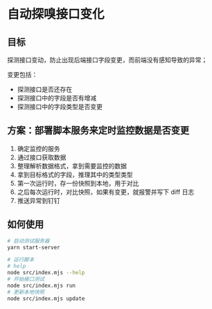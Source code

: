 # 自动探嗅接口变化

## 目标

探测接口变动，防止出现后端接口字段变更，而前端没有感知导致的异常；

变更包括：

- 探测接口是否还存在
- 探测接口中的字段是否有增减
- 探测接口中的字段类型是否变更

## 方案：部署脚本服务来定时监控数据是否变更

1. 确定监控的服务
1. 通过接口获取数据
1. 整理解析数据格式，拿到需要监控的数据
1. 拿到目标格式的字段，推理其中的类型类型
1. 第一次运行时，存一份快照到本地，用于对比
1. 之后每次运行时，对比快照，如果有变更，就报警并写下 diff 日志
1. 推送异常到钉钉

## 如何使用

```bash
# 启动测试服务器
yarn start-server

# 运行脚本
# help
node src/index.mjs --help
# 开始接口测试
node src/index.mjs run
# 更新本地快照
node src/index.mjs update
```
